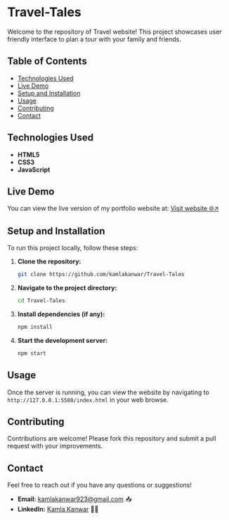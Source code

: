 # Travel-Tales

Welcome to the repository of Travel website! This project showcases user friendly interface to plan a tour with your family and friends.

## Table of Contents
- [Technologies Used](#technologies-used)
- [Live Demo](#live-demo)
- [Setup and Installation](#setup-and-installation)
- [Usage](#usage)
- [Contributing](#contributing)
- [Contact](#contact)

## Technologies Used

- **HTML5**
- **CSS3**
- **JavaScript**

## Live Demo

You can view the live version of my portfolio website at: <a href = https://portfolio-flame-tau-69.vercel.app/>Visit website 🌐↗ </a>

## Setup and Installation

<p>To run this project locally, follow these steps:</p>
 
1. **Clone the repository:**
    ```bash
    git clone https://github.com/kamlakanwar/Travel-Tales
    ```
2. **Navigate to the project directory:**
    ```bash
    cd Travel-Tales
    ```
3. **Install dependencies (if any):**
    ```bash
    npm install
    ```
4. **Start the development server:**
    ```bash
    npm start
    ```

## Usage
Once the server is running, you can view the website by navigating to `http://127.0.0.1:5500/index.html` in your web browse.

## Contributing
Contributions are welcome! Please fork this repository and submit a pull request with your improvements.
## Contact
Feel free to reach out if you have any questions or suggestions!
- **Email:** [kamlakanwar923@gmail.com](mailto:kamlakanwar923@gmail.com) 📥
- **LinkedIn:** [Kamla Kanwar](https://www.linkedin.com/in/kamla-kanwar/) 🧑‍💻
